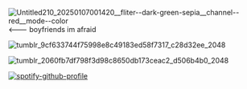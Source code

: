 

![Untitled210_20250107001420__fliter--dark-green-sepia__channel--red__mode--color](https://github.com/user-attachments/assets/a7b6c855-104a-4fe6-941f-f0bf1326039b) <--- boyfriends im afraid

![tumblr_9cf633744f75998e8c49183ed58f7317_c28d32ee_2048](https://github.com/user-attachments/assets/5275023c-8786-4b8a-9568-f663c36d7911)

![tumblr_2060fb7df798f3d98c8650db173ceac2_d506b4b0_2048](https://github.com/user-attachments/assets/fa4e86e4-a763-4db7-816e-3ccf7aa7c067)

[![spotify-github-profile](https://spotify-github-profile.kittinanx.com/api/view?uid=2fpbyqhbp1iqlscxltee4w0k3&cover_image=true&theme=novatorem&show_offline=false&background_color=ac1634&interchange=false&bar_color=ff0000&bar_color_cover=true)](https://github.com/kittinan/spotify-github-profile)
